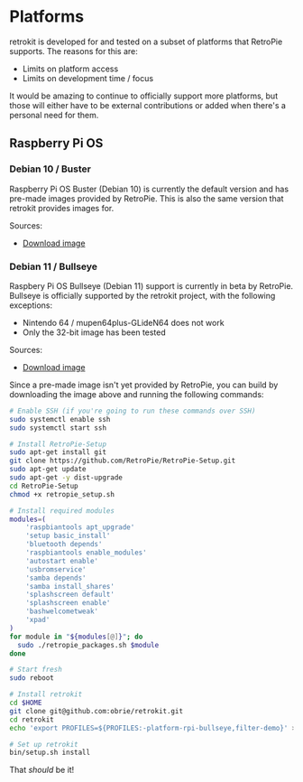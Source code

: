 # Platforms

retrokit is developed for and tested on a subset of platforms that RetroPie
supports.  The reasons for this are:

* Limits on platform access
* Limits on development time / focus

It would be amazing to continue to officially support more platforms, but
those will either have to be external contributions or added when there's
a personal need for them.

## Raspberry Pi OS

### Debian 10 / Buster

Raspberry Pi OS Buster (Debian 10) is currently the default version and has
pre-made images provided by RetroPie.  This is also the same version that
retrokit provides images for.

Sources:

* [Download image](https://www.raspberrypi.com/software/operating-systems/#raspberry-pi-os-legacy)

### Debian 11 / Bullseye

Raspbery Pi OS Bullseye (Debian 11) support is currently in beta by RetroPie.
Bullseye is officially supported by the retrokit project, with the following
exceptions:

* Nintendo 64 / mupen64plus-GLideN64 does not work
* Only the 32-bit image has been tested

Sources:

* [Download image](https://www.raspberrypi.com/software/operating-systems/#raspberry-pi-os-32-bit)

Since a pre-made image isn't yet provided by RetroPie, you can build by downloading
the image above and running the following commands:

```bash
# Enable SSH (if you're going to run these commands over SSH)
sudo systemctl enable ssh
sudo systemctl start ssh

# Install RetroPie-Setup
sudo apt-get install git
git clone https://github.com/RetroPie/RetroPie-Setup.git
sudo apt-get update
sudo apt-get -y dist-upgrade
cd RetroPie-Setup
chmod +x retropie_setup.sh

# Install required modules
modules=(
    'raspbiantools apt_upgrade'
    'setup basic_install'
    'bluetooth depends'
    'raspbiantools enable_modules'
    'autostart enable'
    'usbromservice'
    'samba depends'
    'samba install_shares'
    'splashscreen default'
    'splashscreen enable'
    'bashwelcometweak'
    'xpad'
)
for module in "${modules[@]}"; do
  sudo ./retropie_packages.sh $module
done

# Start fresh
sudo reboot

# Install retrokit
cd $HOME
git clone git@github.com:obrie/retrokit.git
cd retrokit
echo 'export PROFILES=${PROFILES:-platform-rpi-bullseye,filter-demo}' > .env

# Set up retrokit
bin/setup.sh install
```

That *should* be it!
